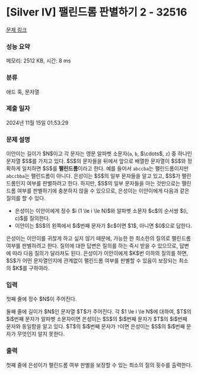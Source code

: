 # [Silver IV] 팰린드롬 판별하기 2 - 32516 

[문제 링크](https://www.acmicpc.net/problem/32516) 

### 성능 요약

메모리: 2512 KB, 시간: 8 ms

### 분류

애드 혹, 문자열

### 제출 일자

2024년 11월 15일 01:53:29

### 문제 설명

<p>이안이는 길이가 $N$이고 각 문자는 영문 알파벳 소문자(<code>a</code>, <code>b</code>, $\cdots$, <code>z</code>) 중 하나인 문자열 $S$를 가지고 있다. $S$의 문자들을 뒤에서 앞으로 배열한 문자열이 $S$와 정확하게 일치하면 $S$를 <strong>팰린드롬</strong>이라고 한다. 예를 들어서 <code>abccba</code>는 팰린드롬이지만 <code>abccbba</code>는 팰린드롬이 아니다. 은성이는 $S$의 일부 문자들을 알고 있고, $S$가 팰린드롬인지 여부를 판별하려고 한다. 하지만, $S$의 일부 문자들을 아는 것만으로는 팰린드롬 여부를 판별하기에 충분하지 않을 수 있으므로, 은성이는 이안이에게 다음과 같은 질의를 할 수 있다.</p>

<ul>
	<li>은성이는 이안이에게 정수 $i (1 \le i \le N)$와 알파벳 소문자 $c$의 순서쌍 $(i, c)$를 질의한다.</li>
	<li>이안이는 $S$의 왼쪽에서 $i$번째 문자가 $c$이면 $1$, 아니면 $0$으로 답한다.</li>
</ul>

<p>은성이는 이안이를 귀찮게 하고 싶지 않기 때문에, 가능한 한 최소한의 질의로 팰린드롬 여부를 판별하려고 한다. 질의에 대한 답변은 질의를 하는 즉시 받을 수 있으므로, 답변에 따라 다음 질의가 달라져도 된다. 은성이가 이안이에게 $K$번 이하의 질의를 하면, $S$가 어떤 문자열인지에 관계없이 팰린드롬 여부를 판별할 수 있음이 보장되는 최소의 $K$를 구하여라.</p>

### 입력 

 <p>첫째 줄에 정수 $N$이 주어진다.</p>

<p>둘째 줄에 길이가 $N$인 문자열 $T$가 주어진다. 각 $1 \le i \le N$에 대하여, $T$의 $i$번째 문자가 알파벳 소문자이면 은성이는 $S$의 $i$번째 문자가 $T$의 $i$번째 문자와 동일함을 알고 있다. $T$의 $i$번째 문자가 <code>?</code>이면 은성이는 $S$의 $i$번째 문자가 무엇인지 알지 못한다.</p>

### 출력 

 <p>첫째 줄에 은성이가 팰린드롬 여부 판별을 보장할 수 있는 최소의 질의 횟수를 출력한다.</p>

